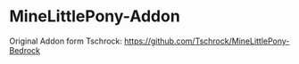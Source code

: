 # MineLittlePony-Addon

Original Addon form Tschrock: https://github.com/Tschrock/MineLittlePony-Bedrock
